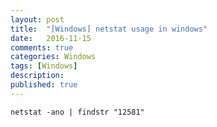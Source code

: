 ```yaml
---
layout: post
title:  "[Windows] netstat usage in windows"
date:   2016-11-15
comments: true
categories: Windows
tags: [Windows]
description:
published: true
---
```



```
netstat -ano | findstr "12581"
```







